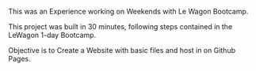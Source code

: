 This was an Experience working on Weekends with Le Wagon Bootcamp.

This project was built in 30 minutes, following steps contained in the LeWagon 1-day Bootcamp.

Objective is to Create a Website with basic files and host in on Github Pages.